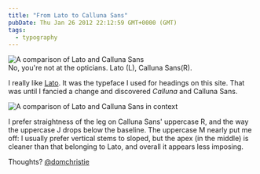 ```yaml
---
title: "From Lato to Calluna Sans"
pubDate: Thu Jan 26 2012 22:12:59 GMT+0000 (GMT)
tags:
  - typography
---
```


<figure style="margin-left: 0; margin-right: 0;"><img src="https://s3-eu-west-1.amazonaws.com/domchristie/lato-vs-calluna.png" alt="A comparison of Lato and Calluna Sans"><figcaption>No, you're not at the opticians. Lato (L), Calluna Sans(R).</figcaption></figure>

<p>I really like <a href="http://www.google.com/webfonts/specimen/Lato">Lato</a>. It was the typeface I used for headings on this site. That was until I fancied a change and discovered <span class="tk-calluna" style="font-style: italic">Calluna</span> and <span class="tk-calluna-sans">Calluna Sans</span>.</p>

<div><img src="https://s3-eu-west-1.amazonaws.com/domchristie/lato-calluna-in-context.png" alt="A comparison of Lato and Calluna Sans in context"></div>

<p>I prefer straightness of the leg on Calluna Sans' uppercase <span class="tk-calluna-sans">R</span>, and the way the uppercase <span class="tk-calluna-sans">J</span> drops below the baseline. The uppercase <span class="tk-calluna-sans">M</span> nearly put me off: I usually prefer vertical stems to sloped, but the apex (in the middle) is cleaner than that belonging to Lato, and overall it appears less imposing.</p>

<p>Thoughts? <a href="https://twitter.com/domchristie">@domchristie</a></p>
